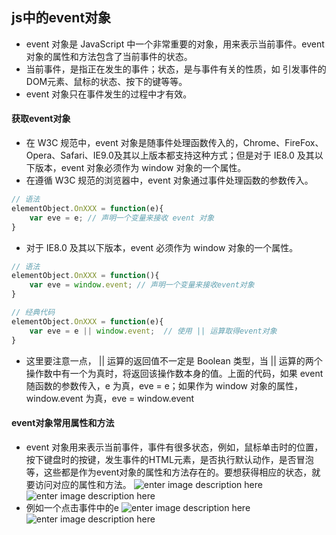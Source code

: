 ## js中的event对象
- event 对象是 JavaScript 中一个非常重要的对象，用来表示当前事件。event 对象的属性和方法包含了当前事件的状态。
- 当前事件，是指正在发生的事件；状态，是与事件有关的性质，如 引发事件的DOM元素、鼠标的状态、按下的键等等。
- event 对象只在事件发生的过程中才有效。

#### 获取event对象
- 在 W3C 规范中，event 对象是随事件处理函数传入的，Chrome、FireFox、Opera、Safari、IE9.0及其以上版本都支持这种方式；但是对于 IE8.0 及其以下版本，event 对象必须作为 window 对象的一个属性。
- 在遵循 W3C 规范的浏览器中，event 对象通过事件处理函数的参数传入。
``` javascript
// 语法
elementObject.OnXXX = function(e){
    var eve = e; // 声明一个变量来接收 event 对象
}
```
- 对于 IE8.0 及其以下版本，event 必须作为 window 对象的一个属性。
``` javascript
// 语法
elementObject.OnXXX = function(){
    var eve = window.event; // 声明一个变量来接收event对象
}
```

``` javascript
// 经典代码
elementObject.OnXXX = function(e){
    var eve = e || window.event;  // 使用 || 运算取得event对象
}
```
- 这里要注意一点， || 运算的返回值不一定是 Boolean 类型，当 || 运算的两个操作数中有一个为真时，将返回该操作数本身的值。上面的代码，如果 event 随函数的参数传入，e 为真，eve = e；如果作为 window 对象的属性，window.event 为真，eve = window.event 

#### event对象常用属性和方法
- event 对象用来表示当前事件，事件有很多状态，例如，鼠标单击时的位置，按下键盘时的按键，发生事件的HTML元素，是否执行默认动作，是否冒泡等，这些都是作为event对象的属性和方法存在的。要想获得相应的状态，就要访问对应的属性和方法。
![enter image description here](https://i.loli.net/2019/12/09/KRQjIB3UDCSogl9.png)
![enter image description here](https://i.loli.net/2019/12/09/sG6AJr2P1kFpjel.png)
- 例如一个点击事件中的e
![enter image description here](https://i.loli.net/2019/12/09/H9bTdCQls2KhXYt.png)
![enter image description here](https://i.loli.net/2019/12/09/rLvN8c26leYsXjI.png)
